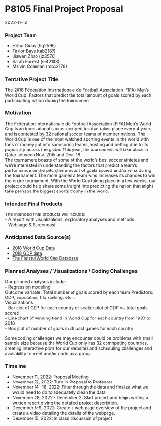 P8105 Final Project Proposal
================
2022-11-12

### Project Team

-   Hilina Giday (hg2596)
-   Taylor Bays (tab2187)
-   Jiawen Zhao (jz3570)
-   Sarah Forrest (sef2183)
-   Melvin Coleman (mbc2178)

### Tentative Project Title

The 2018 Fédération Internationale de Football Association (FIFA) Men’s
World Cup: Factors that predict the total amount of goals scored by each
participating nation during the tournament

### Motivation

The Fédération Internationale de Football Association (FIFA) Men’s World
Cup is an international soccer competition that takes place every 4
years and is contested by 32 national soccer teams of member nations.
The World Cup is one of the most watched sporting events in the world
with tons of money put into sponsoring teams, hosting and betting due to
its popularity across the globe. This year, the tournament will take
place in Qatar between Nov. 20th and Dec. 18.  
The tournament boasts of some of the world’s best soccer athletes and
we’re interested in understanding the factors that predict a team’s
performance on the pitch,the amount of goals scored and/or wins during
the tournament. The more games a team wins increases its chances to win
the entire tournament. With the World Cup taking place in a few weeks,
our project could help share some insight into predicting the nation
that might take perhaps the biggest sports trophy in the world.

### Intended Final Products

The intended final products will include:<br> - A report with
visualizations, exploratory analyses and methods <br> - Webpage &
Screencast

### Anticipated Data Source(s)

-   [2018 World Cup
    Data](https://www.kaggle.com/datasets/ahmedelnaggar/fifa-worldcup-2018-dataset)
-   [2018 GDP
    data](http://data.un.org/Data.aspx?q=GdP&d=SNAAMA&f=grID%3A101%3BcurrID%3AUSD%3BpcFlag%3A1)
-   [The Fjelstul World Cup
    Database](https://github.com/jfjelstul/worldcup)

### Planned Analyses / Visualizations / Coding Challenges

Our planned analyses include:<br> - Regression modeling <br> Outcome
variable: Total number of goals scored by each team Predictors: GDP,
population, fifa ranking, etc…<br> Visualizations <br> - Bar plot of GDP
for each country or scatter plot of GDP vs. total goals scored<br> -
Line chart of winning trend in World Cup for each country from 1930 to
2018 <br> - Box plot of number of goals in all past games for each
country <br>

Some coding challenges we may encounter could be problems with small
sample size because the World Cup only has 32 comnpeting countries,
creating interactive plots for our websites and scheduling challenges
and availability to meet and/or code as a group.

### Timeline

-   November 11, 2022: Proposal Meeting
-   November 12, 2022: Turn in Proposal to Professor
-   November 14 -18, 2022: Filter through the data and finalize what we
    would need to do to adequately clean the data
-   November 28, 2022 - December 2: Start project and begin writing a
    written report giving the detailed project description.
-   December 5-9, 2022: Create a web page overview of the project and
    create a video detailing the details of the webpage.
-   December 15, 2022: In class discussion of project
